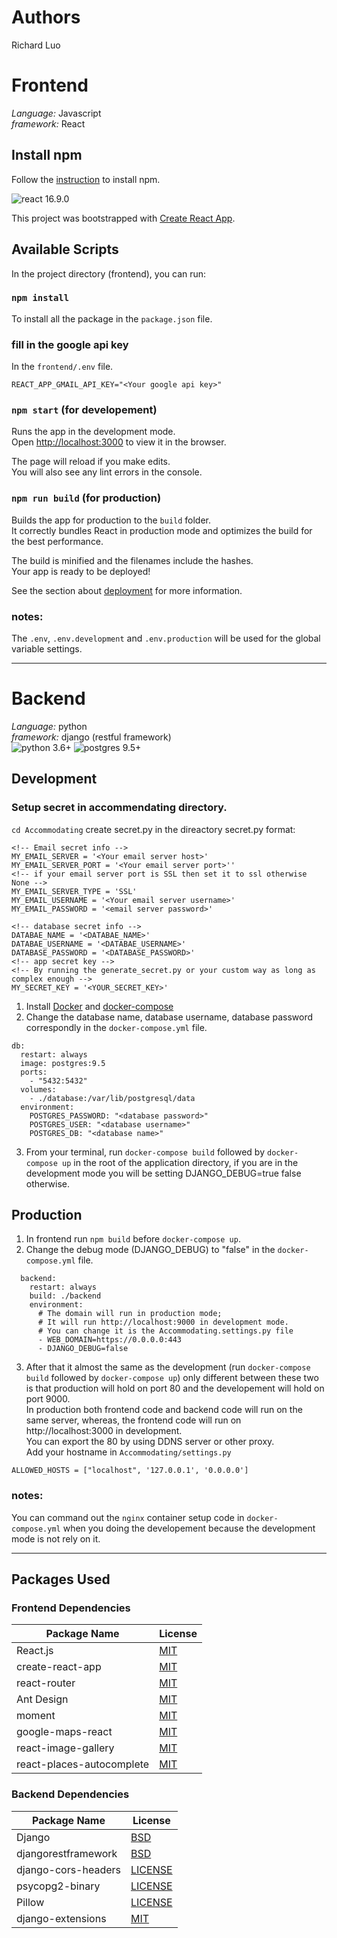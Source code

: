 # Authors
Richard Luo

# Frontend
*Language:* Javascript\
*framework:* React

## Install npm
Follow the [instruction](https://www.npmjs.com/get-npm) to install npm.

<img src="https://img.shields.io/badge/react-16.9.0%2B-blue" alt="react 16.9.0"></img> 


This project was bootstrapped with [Create React App](https://github.com/facebook/create-react-app).

## Available Scripts

In the project directory (frontend), you can run:

### `npm install`
To install all the package in the `package.json` file.

### fill in the google api key

In the `frontend/.env` file.

```
REACT_APP_GMAIL_API_KEY="<Your google api key>"
```

### `npm start` (for developement)

Runs the app in the development mode.<br>
Open [http://localhost:3000](http://localhost:3000) to view it in the browser.

The page will reload if you make edits.<br>
You will also see any lint errors in the console.

### `npm run build` (for production)

Builds the app for production to the `build` folder.<br>
It correctly bundles React in production mode and optimizes the build for the best performance.

The build is minified and the filenames include the hashes.<br>
Your app is ready to be deployed!

See the section about [deployment](https://facebook.github.io/create-react-app/docs/deployment) for more information.
### notes:
The `.env`, `.env.development` and `.env.production` will be used for the global variable settings.
<hr>

# Backend

*Language:* python\
*framework:* django (restful framework)\
<img src="https://img.shields.io/badge/python-3.6%2B-blue" alt="python 3.6+"></img> 
<img src="https://img.shields.io/badge/postgresql-9.5%2B-green" alt="postgres 9.5+"></img> 

## Development
### Setup secret in accommendating directory.
`cd Accommodating`
create secret.py in the direactory
secret.py format:
```
<!-- Email secret info -->
MY_EMAIL_SERVER = '<Your email server host>'
MY_EMAIL_SERVER_PORT = '<Your email server port>''
<!-- if your email server port is SSL then set it to ssl otherwise None -->
MY_EMAIL_SERVER_TYPE = 'SSL'
MY_EMAIL_USERNAME = '<Your email server username>'
MY_EMAIL_PASSWORD = '<email server password>'

<!-- database secret info -->
DATABAE_NAME = '<DATABAE_NAME>'
DATABAE_USERNAME = '<DATABAE_USERNAME>'
DATABASE_PASSWORD = '<DATABASE_PASSWORD>'
<!-- app secret key -->
<!-- By running the generate_secret.py or your custom way as long as complex enough -->
MY_SECRET_KEY = '<YOUR_SECRET_KEY>'
```

1. Install [Docker](https://store.docker.com/search?type=edition&offering=community) and [docker-compose](https://docs.docker.com/compose/install/#install-compose)
2. Change the database name, database username, database password correspondly in the `docker-compose.yml` file.
```
db:
  restart: always
  image: postgres:9.5
  ports:
    - "5432:5432"
  volumes:
    - ./database:/var/lib/postgresql/data
  environment:
    POSTGRES_PASSWORD: "<database password>"
    POSTGRES_USER: "<database username>"
    POSTGRES_DB: "<database name>"
```
3. From your terminal, run `docker-compose build` followed by `docker-compose up` in the root of the application directory, if you are in the development mode you will be setting DJANGO_DEBUG=true false otherwise.

## Production
1. In frontend run `npm build` before `docker-compose up`.
2. Change the debug mode (DJANGO_DEBUG) to "false" in the `docker-compose.yml` file.
```
  backend:
    restart: always
    build: ./backend
    environment:
      # The domain will run in production mode;
      # It will run http://localhost:9000 in development mode.
      # You can change it is the Accommodating.settings.py file
      - WEB_DOMAIN=https://0.0.0.0:443  
      - DJANGO_DEBUG=false
```
3. After that it almost the same as the development (run `docker-compose build` followed by `docker-compose up`) only different between these two is that production will hold on port 80 and the developement will hold on port 9000.\
In production both frontend code and backend code will run on the same server, whereas, the frontend code will run on http://localhost:3000 in development.\
You can export the 80 by using DDNS server or other proxy. \
Add your hostname in `Accommodating/settings.py`
```
ALLOWED_HOSTS = ["localhost", '127.0.0.1', '0.0.0.0']
``` 
### notes:
You can command out the `nginx` container setup code in `docker-compose.yml` when you doing the developement because the development mode is not rely on it.
<hr>

## Packages Used

### Frontend Dependencies

| Package Name     | License                                                                   |
| ---------------- | ------------------------------------------------------------------------- |
| React.js         | [MIT](https://github.com/facebook/react/blob/master/LICENSE)              |
| create-react-app | [MIT](https://github.com/facebook/create-react-app/blob/master/LICENSE)     |
| react-router     | [MIT](https://github.com/ReactTraining/react-router/blob/master/LICENSE)  |
| Ant Design       | [MIT](https://github.com/ant-design/ant-design/blob/master/LICENSE)       |
| moment           | [MIT](https://github.com/moment/moment/blob/develop/LICENSE)              |
| google-maps-react | [MIT](https://github.com/fullstackreact/google-maps-react/blob/master/LICENSE)|
| react-image-gallery | [MIT](https://github.com/xiaolin/react-image-gallery/blob/master/LICENSE)|
| react-places-autocomplete | [MIT](https://github.com/hibiken/react-places-autocomplete/blob/master/LICENSE.md)|



### Backend Dependencies

| Package Name                      | License                                                                                     |
| --------------------------------- | ------------------------------------------------------------------------------------------- |
| Django                            | [BSD](https://github.com/django/django/blob/master/LICENSE)                                 |
| djangorestframework               | [BSD](https://github.com/encode/django-rest-framework/blob/master/LICENSE.md)               |
| django-cors-headers               | [LICENSE](https://github.com/ottoyiu/django-cors-headers/blob/master/LICENSE)               |
| psycopg2-binary |[LICENSE](https://github.com/psycopg/psycopg2/blob/master/LICENSE)|
| Pillow |[LICENSE](https://github.com/python-pillow/Pillow/blob/master/LICENSE)|
| django-extensions |[MIT](https://github.com/django-extensions/django-extensions/blob/master/LICENSE)|


